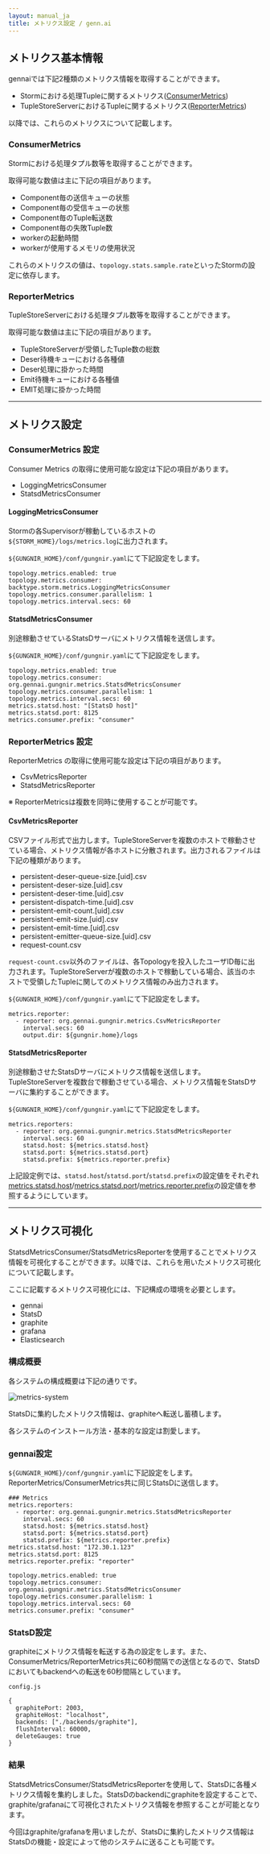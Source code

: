 ```yaml
---
layout: manual_ja
title: メトリクス設定 / genn.ai
---
```


## メトリクス基本情報

gennaiでは下記2種類のメトリクス情報を取得することができます。

* Stormにおける処理Tupleに関するメトリクス(<a href="#consumer">ConsumerMetrics</a>)
* TupleStoreServerにおけるTupleに関するメトリクス(<a href="#reporter">ReporterMetrics</a>)

以降では、これらのメトリクスについて記載します。

### ConsumerMetrics <a name="consumer" class="anchor"></a>

Stormにおける処理タプル数等を取得することができます。

取得可能な数値は主に下記の項目があります。

* Component毎の送信キューの状態
* Component毎の受信キューの状態
* Component毎のTuple転送数
* Component毎の失敗Tuple数
* workerの起動時間
* workerが使用するメモリの使用状況

これらのメトリクスの値は、`topology.stats.sample.rate`といったStormの設定に依存します。

### ReporterMetrics <a name="reporter" class="anchor"></a>

TupleStoreServerにおける処理タプル数等を取得することができます。

取得可能な数値は主に下記の項目があります。

* TupleStoreServerが受領したTuple数の総数
* Deser待機キューにおける各種値
* Deser処理に掛かった時間
* Emit待機キューにおける各種値
* EMIT処理に掛かった時間

----

## メトリクス設定

### ConsumerMetrics 設定

Consumer Metrics の取得に使用可能な設定は下記の項目があります。

* LoggingMetricsConsumer
* StatsdMetricsConsumer

#### LoggingMetricsConsumer

Stormの各Supervisorが稼動しているホストの`${STORM_HOME}/logs/metrics.log`に出力されます。

`${GUNGNIR_HOME}/conf/gungnir.yaml`にて下記設定をします。

    topology.metrics.enabled: true
    topology.metrics.consumer: backtype.storm.metrics.LoggingMetricsConsumer
    topology.metrics.consumer.parallelism: 1
    topology.metrics.interval.secs: 60

#### StatsdMetricsConsumer

別途稼動させているStatsDサーバにメトリクス情報を送信します。

`${GUNGNIR_HOME}/conf/gungnir.yaml`にて下記設定をします。

    topology.metrics.enabled: true
    topology.metrics.consumer: org.gennai.gungnir.metrics.StatsdMetricsConsumer
    topology.metrics.consumer.parallelism: 1
    topology.metrics.interval.secs: 60
    metrics.statsd.host: "[StatsD host]"
    metrics.statsd.port: 8125
    metrics.consumer.prefix: "consumer"

### ReporterMetrics 設定

ReporterMetrics の取得に使用可能な設定は下記の項目があります。

* CsvMetricsReporter
* StatsdMetricsReporter

※ ReporterMetricsは複数を同時に使用することが可能です。

#### CsvMetricsReporter

CSVファイル形式で出力します。TupleStoreServerを複数のホストで稼動させている場合、メトリクス情報が各ホストに分散されます。出力されるファイルは下記の種類があります。

* persistent-deser-queue-size.[uid].csv
* persistent-deser-size.[uid].csv
* persistent-deser-time.[uid].csv
* persistent-dispatch-time.[uid].csv
* persistent-emit-count.[uid].csv
* persistent-emit-size.[uid].csv
* persistent-emit-time.[uid].csv
* persistent-emitter-queue-size.[uid].csv
* request-count.csv

`request-count.csv`以外のファイルは、各Topologyを投入したユーザID毎に出力されます。TupleStoreServerが複数のホストで稼動している場合、該当のホストで受領したTupleに関してのメトリクス情報のみ出力されます。

`${GUNGNIR_HOME}/conf/gungnir.yaml`にて下記設定をします。

    metrics.reporter:
      - reporter: org.gennai.gungnir.metrics.CsvMetricsReporter
        interval.secs: 60
        output.dir: ${gungnir.home}/logs

#### StatsdMetricsReporter

別途稼動させたStatsDサーバにメトリクス情報を送信します。TupleStoreServerを複数台で稼動させている場合、メトリクス情報をStatsDサーバに集約することができます。

`${GUNGNIR_HOME}/conf/gungnir.yaml`にて下記設定をします。

    metrics.reporters:
      - reporter: org.gennai.gungnir.metrics.StatsdMetricsReporter
        interval.secs: 60
        statsd.host: ${metrics.statsd.host}
        statsd.port: ${metrics.statsd.port}
        statsd.prefix: ${metrics.reporter.prefix}

上記設定例では、`statsd.host`/`statsd.port`/`statsd.prefix`の設定値をそれぞれ<a href="/ja/config.html#s.metrics.statsd.host">metrics.statsd.host</a>/<a href="/ja/config.html#s.metrics.statsd.port">metrics.statsd.port</a>/<a href="/ja/config.html#s.metrics.reporter.prefix">metrics.reporter.prefix</a>の設定値を参照するようにしています。

----

## メトリクス可視化

StatsdMetricsConsumer/StatsdMetricsReporterを使用することでメトリクス情報を可視化することができます。以降では、これらを用いたメトリクス可視化について記載します。

ここに記載するメトリクス可視化には、下記構成の環境を必要とします。

* gennai
* StatsD
* graphite
* grafana
* Elasticsearch

### 構成概要

各システムの構成概要は下記の通りです。

![metrics-system](/img/metrics-system.png)

StatsDに集約したメトリクス情報は、graphiteへ転送し蓄積します。

各システムのインストール方法・基本的な設定は割愛します。

### gennai設定

`${GUNGNIR_HOME}/conf/gungnir.yaml`に下記設定をします。ReporterMetrics/ConsumerMetrics共に同じStatsDに送信します。

    ### Metrics
    metrics.reporters:
      - reporter: org.gennai.gungnir.metrics.StatsdMetricsReporter
        interval.secs: 60
        statsd.host: ${metrics.statsd.host}
        statsd.port: ${metrics.statsd.port}
        statsd.prefix: ${metrics.reporter.prefix}
    metrics.statsd.host: "172.30.1.123"
    metrics.statsd.port: 8125
    metrics.reporter.prefix: "reporter"
    
    topology.metrics.enabled: true
    topology.metrics.consumer: org.gennai.gungnir.metrics.StatsdMetricsConsumer
    topology.metrics.consumer.parallelism: 1
    topology.metrics.interval.secs: 60
    metrics.consumer.prefix: "consumer"

### StatsD設定

graphiteにメトリクス情報を転送する為の設定をします。また、ConsumerMetrics/ReporterMetrics共に60秒間隔での送信となるので、StatsDにおいてもbackendへの転送を60秒間隔としています。

`config.js`

    {
      graphitePort: 2003,
      graphiteHost: "localhost",
      backends: ["./backends/graphite"],
      flushInterval: 60000,
      deleteGauges: true
    }

### 結果

StatsdMetricsConsumer/StatsdMetricsReporterを使用して、StatsDに各種メトリクス情報を集約しました。StatsDのbackendにgraphiteを設定することで、graphite/grafanaにて可視化されたメトリクス情報を参照することが可能となります。

今回はgraphite/grafanaを用いましたが、StatsDに集約したメトリクス情報はStatsDの機能・設定によって他のシステムに送ることも可能です。
